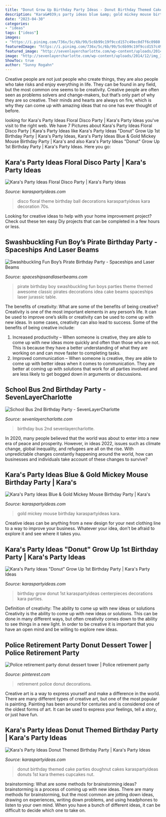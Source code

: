 ```yaml
---
title: "Donut Grow Up Birthday Party Ideas - Donut Birthday Themed Cake Parties Doughnut Cakes Karaspartyideas Donuts 1st Kara Themes Cupcakes Nut"
description: "Kara&#039;s party ideas blue &amp; gold mickey mouse birthday party"
date: "2023-04-30"
categories:
- "ideas"
tags: ["ideas"]
images:
- "https://i.pinimg.com/736x/5c/6b/99/5c6b99c19f9ccd157c49ec0d7f6c0980.jpg"
featuredImage: "https://i.pinimg.com/736x/5c/6b/99/5c6b99c19f9ccd157c49ec0d7f6c0980.jpg"
featured_image: "http://sevenlayercharlotte.com/wp-content/uploads/2014/12/img_3904.jpg?w=640"
image: "http://sevenlayercharlotte.com/wp-content/uploads/2014/12/img_3904.jpg?w=640"
ShowToc: true
author: "Sunny Rogahn"
---
```



Creative people are not just people who create things, they are also people who take risks and enjoy everything in life. They can be found in any field, but the most common one seems to be creativity. Creative people are often seen as problems solvers and change-makers, but that’s only part of why they are so creative. Their minds and hearts are always on fire, which is why they can come up with amazing ideas that no one has ever thought of before.

	

		
looking for Kara&#039;s Party Ideas Floral Disco Party | Kara&#039;s Party Ideas you've visit to the right web. We have 7 Pictures about Kara&#039;s Party Ideas Floral Disco Party | Kara&#039;s Party Ideas like Kara&#039;s Party Ideas &quot;Donut&quot; Grow Up 1st Birthday Party | Kara&#039;s Party Ideas, Kara&#039;s Party Ideas Blue &amp; Gold Mickey Mouse Birthday Party | Kara&#039;s and also Kara&#039;s Party Ideas &quot;Donut&quot; Grow Up 1st Birthday Party | Kara&#039;s Party Ideas. Here you go:
		
    
## Kara&#039;s Party Ideas Floral Disco Party | Kara&#039;s Party Ideas

<img loading=lazy src="https://karaspartyideas.com/wp-content/uploads/2017/11/Floral-Disco-Party-via-Karas-Party-Ideas-KarasPartyIdeas.com29.jpg" onerror="this.onerror=null;this.src='https://tse1.mm.bing.net/th?id=OIP.os7Pu9NMBQVOyVi2ov2tsAHaLH&amp;pid=15.1';" alt="Kara&#039;s Party Ideas Floral Disco Party | Kara&#039;s Party Ideas">

_Source: karaspartyideas.com_

>disco floral theme birthday ball decorations karaspartyideas kara decoration 70s. 

	

Looking for creative ideas to help with your home improvement project? Check out these ten easy Diy projects that can be completed in a few hours or less.

    
## Swashbuckling Fun Boy’s Pirate Birthday Party - Spaceships And Laser Beams

<img loading=lazy src="https://spaceshipsandlaserbeams.com/wp-content/uploads/2015/10/classic-pirate-birthday-party-ideas.jpg" onerror="this.onerror=null;this.src='https://tse1.mm.bing.net/th?id=OIP.TVz_mQFJVRSlmEPOhJVMJgHaLH&amp;pid=15.1';" alt="Swashbuckling Fun Boy’s Pirate Birthday Party - Spaceships and Laser Beams">

_Source: spaceshipsandlaserbeams.com_

>pirate birthday boy swashbuckling fun boys parties theme themed awesome classic pirates decorations idea cake beams spaceships laser jurassic table. 

	

The benefits of creativity: What are some of the benefits of being creative?
Creativity is one of the most important elements in any person’s life. It can be used to improve one’s skills or creativity can be used to come up with new ideas. In some cases, creativity can also lead to success. Some of the benefits of being creative include: 
1. Increased productivity – When someone is creative, they are able to come up with new ideas more quickly and often than those who are not. This is because they have a better understanding of what they are working on and can move faster to completing tasks. 
2. Improved communication – When someone is creative, they are able to come up with better ideas when it comes to communication. They are better at coming up with solutions that work for all parties involved and are less likely to get bogged down in arguments or discussions. 

    
## School Bus 2nd Birthday Party - SevenLayerCharlotte

<img loading=lazy src="http://sevenlayercharlotte.com/wp-content/uploads/2014/12/img_3904.jpg?w=640" onerror="this.onerror=null;this.src='https://tse1.mm.bing.net/th?id=OIP.vBaAyQ-iXxMl4H5kkx_DSwHaLH&amp;pid=15.1';" alt="School Bus 2nd Birthday Party - SevenLayerCharlotte">

_Source: sevenlayercharlotte.com_

>birthday bus 2nd sevenlayercharlotte. 

	

In 2020, many people believed that the world was about to enter into a new era of peace and prosperity. However, in ideas 2022, issues such as climate change, global inequality, and refugees are all on the rise. With unpredictable changes constantly happening around the world, how can businesses and individuals take account of these changes to survive?

    
## Kara&#039;s Party Ideas Blue &amp; Gold Mickey Mouse Birthday Party | Kara&#039;s

<img loading=lazy src="https://karaspartyideas.com/wp-content/uploads/2017/10/Blue-Gold-Mickey-Mouse-Birthday-Party-via-Karas-Party-Ideas-KarasPartyIdeas.com2_.jpg" onerror="this.onerror=null;this.src='https://tse2.mm.bing.net/th?id=OIP.9eNV8OpB3kzub1mK61YzEgHaLH&amp;pid=15.1';" alt="Kara&#039;s Party Ideas Blue &amp; Gold Mickey Mouse Birthday Party | Kara&#039;s">

_Source: karaspartyideas.com_

>gold mickey mouse birthday karaspartyideas kara. 

	

Creative ideas can be anything from a new design for your next clothing line to a way to improve your business. Whatever your idea, don't be afraid to explore it and see where it takes you.

    
## Kara&#039;s Party Ideas &quot;Donut&quot; Grow Up 1st Birthday Party | Kara&#039;s Party Ideas

<img loading=lazy src="https://karaspartyideas.com/wp-content/uploads/2017/08/22Donut22-Grow-Up-1st-Birthday-Party-via-Karas-Party-Ideas-KarasPartyIdeas.com8_.jpeg" onerror="this.onerror=null;this.src='https://tse2.mm.bing.net/th?id=OIP.G9qXMhrTONoXyARAtGZP8AHaFj&amp;pid=15.1';" alt="Kara&#039;s Party Ideas &quot;Donut&quot; Grow Up 1st Birthday Party | Kara&#039;s Party Ideas">

_Source: karaspartyideas.com_

>birthday grow donut 1st karaspartyideas centerpieces decorations kara parties. 

	

Definition of creativity: The ability to come up with new ideas or solutions
Creativity is the ability to come up with new ideas or solutions. This can be done in many different ways, but often creativity comes down to the ability to see things in a new light. In order to be creative it is important that you have an open mind and be willing to explore new ideas.

    
## Police Retirement Party Donut Dessert Tower | Police Retirement Party

<img loading=lazy src="https://i.pinimg.com/736x/5c/6b/99/5c6b99c19f9ccd157c49ec0d7f6c0980.jpg" onerror="this.onerror=null;this.src='https://tse3.mm.bing.net/th?id=OIP.MLzxhmts1Kv75hf_bdCpdQHaNL&amp;pid=15.1';" alt="Police retirement party donut dessert tower | Police retirement party">

_Source: pinterest.com_

>retirement police donut decorations. 

	

Creative art is a way to express yourself and make a difference in the world. There are many different types of creative art, but one of the most popular is painting. Painting has been around for centuries and is considered one of the oldest forms of art. It can be used to express your feelings, tell a story, or just have fun.

    
## Kara&#039;s Party Ideas Donut Themed Birthday Party | Kara&#039;s Party Ideas

<img loading=lazy src="https://karaspartyideas.com/wp-content/uploads/2016/03/Donut-Themed-Birthday-Party-via-Karas-Party-Ideas-KarasPartyIdeas.com8_.jpg" onerror="this.onerror=null;this.src='https://tse1.mm.bing.net/th?id=OIP.EVp4EC3RG10Ibl6AtbcqzAHaLH&amp;pid=15.1';" alt="Kara&#039;s Party Ideas Donut Themed Birthday Party | Kara&#039;s Party Ideas">

_Source: karaspartyideas.com_

>donut birthday themed cake parties doughnut cakes karaspartyideas donuts 1st kara themes cupcakes nut. 

	

brainstorming: What are some methods for brainstorming ideas?
brainstorming is a process of coming up with new ideas. There are many methods for brainstorming, but the most common are jotting down ideas, drawing on experiences, writing down problems, and using headphones to listen to your own mind. When you have a bunch of different ideas, it can be difficult to decide which one to take on.

